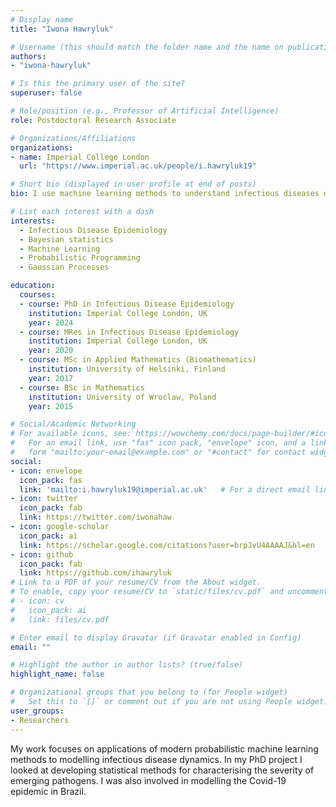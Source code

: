 ```yaml
---
# Display name
title: "Iwona Hawryluk"

# Username (this should match the folder name and the name on publications)
authors:
- "iwona-hawryluk"

# Is this the primary user of the site?
superuser: false

# Role/position (e.g., Professor of Artificial Intelligence)
role: Postdoctoral Research Associate

# Organizations/Affiliations
organizations:
- name: Imperial College London
  url: "https://www.imperial.ac.uk/people/i.hawryluk19"

# Short bio (displayed in user profile at end of posts)
bio: I use machine learning methods to understand infectious diseases dynamics.

# List each interest with a dash
interests:
  - Infectious Disease Epidemiology
  - Bayesian statistics
  - Machine Learning
  - Probabilistic Programming
  - Gaussian Processes

education:
  courses:
  - course: PhD in Infectious Disease Epidemiology
    institution: Imperial College London, UK
    year: 2024
  - course: MRes in Infectious Disease Epidemiology
    institution: Imperial College London, UK
    year: 2020
  - course: MSc in Applied Mathematics (Biomathematics)
    institution: University of Helsinki, Finland
    year: 2017
  - course: BSc in Mathematics
    institution: University of Wroclaw, Poland
    year: 2015

# Social/Academic Networking
# For available icons, see: https://wowchemy.com/docs/page-builder/#icons
#   For an email link, use "fas" icon pack, "envelope" icon, and a link in the
#   form "mailto:your-email@example.com" or "#contact" for contact widget.
social:
- icon: envelope
  icon_pack: fas
  link: 'mailto:i.hawryluk19@imperial.ac.uk'   # For a direct email link, use "mailto:test@example.org".
- icon: twitter
  icon_pack: fab
  link: https://twitter.com/iwonahaw
- icon: google-scholar
  icon_pack: ai
  link: https://scholar.google.com/citations?user=brpJvU4AAAAJ&hl=en
- icon: github
  icon_pack: fab
  link: https://github.com/ihawryluk
# Link to a PDF of your resume/CV from the About widget.
# To enable, copy your resume/CV to `static/files/cv.pdf` and uncomment the lines below.
# - icon: cv
#   icon_pack: ai
#   link: files/cv.pdf

# Enter email to display Gravatar (if Gravatar enabled in Config)
email: ""

# Highlight the author in author lists? (true/false)
highlight_name: false

# Organizational groups that you belong to (for People widget)
#   Set this to `[]` or comment out if you are not using People widget.
user_groups:
- Researchers
---
```


My work focuses on applications of modern probabilistic machine learning methods to modelling infectious disease dynamics. In my PhD project I looked at developing statistical methods for characterising the severity of emerging pathogens. I was also involved in modelling the Covid-19 epidemic in Brazil.
